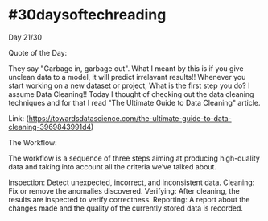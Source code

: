 # #30daysoftechreading

Day 21/30

Quote of the Day:

They say "Garbage in, garbage out". What I meant by this is if you give unclean data to a model, it will predict irrelavant results!!
Whenever you start working on a new dataset or project, What is the first step you do? I assume Data Cleaning!! Today I thought of checking out the data cleaning techniques and for that I read "The Ultimate Guide to Data Cleaning" article.

Link: (https://towardsdatascience.com/the-ultimate-guide-to-data-cleaning-3969843991d4)


The Workflow:

The workflow is a sequence of three steps aiming at producing high-quality data and taking into account all the criteria we’ve talked about.

Inspection: Detect unexpected, incorrect, and inconsistent data.
Cleaning: Fix or remove the anomalies discovered.
Verifying: After cleaning, the results are inspected to verify correctness.
Reporting: A report about the changes made and the quality of the currently stored data is recorded.



